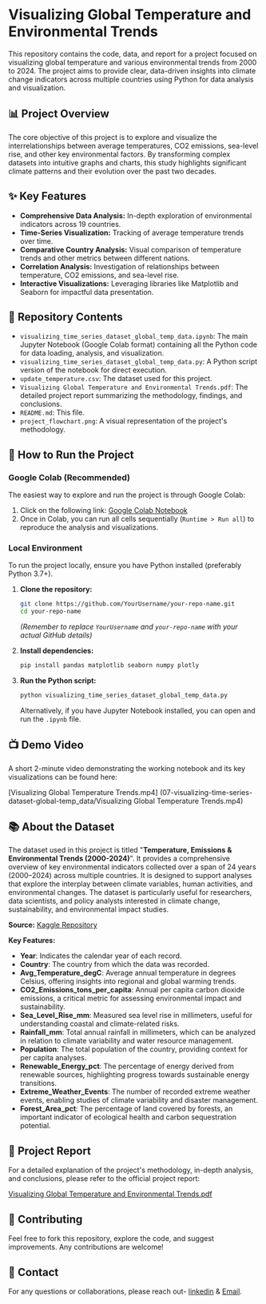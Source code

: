 # Visualizing Global Temperature and Environmental Trends

This repository contains the code, data, and report for a project focused on visualizing global temperature and various environmental trends from 2000 to 2024. The project aims to provide clear, data-driven insights into climate change indicators across multiple countries using Python for data analysis and visualization.

## 📊 Project Overview

The core objective of this project is to explore and visualize the interrelationships between average temperatures, CO2 emissions, sea-level rise, and other key environmental factors. By transforming complex datasets into intuitive graphs and charts, this study highlights significant climate patterns and their evolution over the past two decades.

## ✨ Key Features

*   **Comprehensive Data Analysis:** In-depth exploration of environmental indicators across 19 countries.
*   **Time-Series Visualization:** Tracking of average temperature trends over time.
*   **Comparative Country Analysis:** Visual comparison of temperature trends and other metrics between different nations.
*   **Correlation Analysis:** Investigation of relationships between temperature, CO2 emissions, and sea-level rise.
*   **Interactive Visualizations:** Leveraging libraries like Matplotlib and Seaborn for impactful data presentation.

## 📂 Repository Contents

*   `visualizing_time_series_dataset_global_temp_data.ipynb`: The main Jupyter Notebook (Google Colab format) containing all the Python code for data loading, analysis, and visualization.
*   `visualizing_time_series_dataset_global_temp_data.py`: A Python script version of the notebook for direct execution.
*   `update_temperature.csv`: The dataset used for this project.
*   `Visualizing Global Temperature and Environmental Trends.pdf`: The detailed project report summarizing the methodology, findings, and conclusions.
*   `README.md`: This file.
*   `project_flowchart.png`: A visual representation of the project's methodology. 

## 🚀 How to Run the Project

### Google Colab (Recommended)

The easiest way to explore and run the project is through Google Colab:

1.  Click on the following link: [Google Colab Notebook](https://colab.research.google.com/drive/1sXBVnYkYUC6_nQOYeFSfdd_vNG3p97eH)
2.  Once in Colab, you can run all cells sequentially (`Runtime > Run all`) to reproduce the analysis and visualizations.

### Local Environment

To run the project locally, ensure you have Python installed (preferably Python 3.7+).

1.  **Clone the repository:**
    ```bash
    git clone https://github.com/YourUsername/your-repo-name.git
    cd your-repo-name
    ```
    *(Remember to replace `YourUsername` and `your-repo-name` with your actual GitHub details)*

2.  **Install dependencies:**
    ```bash
    pip install pandas matplotlib seaborn numpy plotly
    ```

3.  **Run the Python script:**
    ```bash
    python visualizing_time_series_dataset_global_temp_data.py
    ```
    Alternatively, if you have Jupyter Notebook installed, you can open and run the `.ipynb` file.

## 📺 Demo Video

A short 2-minute video demonstrating the working notebook and its key visualizations can be found here:

[Visualizing Global Temperature Trends.mp4] (07-visualizing-time-series-dataset-global-temp_data/Visualizing Global Temperature Trends.mp4)

## 📚 About the Dataset

The dataset used in this project is titled "**Temperature, Emissions & Environmental Trends (2000-2024)**". It provides a comprehensive overview of key environmental indicators collected over a span of 24 years (2000–2024) across multiple countries. It is designed to support analyses that explore the interplay between climate variables, human activities, and environmental changes. The dataset is particularly useful for researchers, data scientists, and policy analysts interested in climate change, sustainability, and environmental impact studies.

**Source:** [Kaggle Repository](https://www.kaggle.com/datasets/adilshamim8/temperature)

**Key Features:**

*   **Year**: Indicates the calendar year of each record.
*   **Country**: The country from which the data was recorded.
*   **Avg_Temperature_degC**: Average annual temperature in degrees Celsius, offering insights into regional and global warming trends.
*   **CO2_Emissions_tons_per_capita**: Annual per capita carbon dioxide emissions, a critical metric for assessing environmental impact and sustainability.
*   **Sea_Level_Rise_mm**: Measured sea level rise in millimeters, useful for understanding coastal and climate-related risks.
*   **Rainfall_mm**: Total annual rainfall in millimeters, which can be analyzed in relation to climate variability and water resource management.
*   **Population**: The total population of the country, providing context for per capita analyses.
*   **Renewable_Energy_pct**: The percentage of energy derived from renewable sources, highlighting progress towards sustainable energy transitions.
*   **Extreme_Weather_Events**: The number of recorded extreme weather events, enabling studies of climate variability and disaster management.
*   **Forest_Area_pct**: The percentage of land covered by forests, an important indicator of ecological health and carbon sequestration potential.

## 📄 Project Report

For a detailed explanation of the project's methodology, in-depth analysis, and conclusions, please refer to the official project report:

[Visualizing Global Temperature and Environmental Trends.pdf](07-visualizing-time-series-dataset-global-temp_data/Visualizing%20Global%20Temperature%20and%20Environmental%20Trends.pdf)

## 🤝 Contributing

Feel free to fork this repository, explore the code, and suggest improvements. Any contributions are welcome!

## 📧 Contact


For any questions or collaborations, please reach out- [linkedin](https://www.linkedin.com/in/dasaheli14) & [Email](https://dasaheli14@gmail.com).



